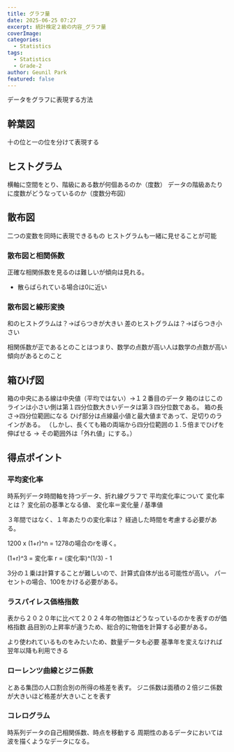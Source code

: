 ```yaml
---
title: グラフ量
date: 2025-06-25 07:27
excerpt: 統計検定２級の内容_グラフ量
coverImage: 
categories:
  - Statistics
tags:
  - Statistics
  - Grade-2
author: Geunil Park
featured: false
---
```


データをグラフに表現する方法

## 幹葉図

十の位と一の位を分けて表現する

## ヒストグラム

横軸に空間をとり、階級にある数が何個あるのか（度数）
データの階級あたりに度数がどうなっているのか（度数分布図）

## 散布図

二つの変数を同時に表現できるもの
ヒストグラムも一緒に見せることが可能

### 散布図と相関係数

正確な相関係数を見るのは難しいが傾向は見れる。
 - 散らばられている場合は0に近い

### 散布図と線形変換

和のヒストグラムは？→ばらつきが大きい
差のヒストグラムは？→ばらつき小さい

相関係数が正であるとのことはつまり、数学の点数が高い人は数学の点数が高い傾向があるとのこと


## 箱ひげ図

箱の中央にある線は中央値（平均ではない）→１２番目のデータ
箱のはじこのラインは小さい側は第１四分位数大きいデータは第３四分位数である。
	箱の長さ→四分位範囲になる
ひげ部分は点線最小値と最大値まであって、足切りのラインがある。
（しかし、長くても箱の両端から四分位範囲の１.５倍までひげを伸ばせる → その範囲外は「外れ値」にする。）


## 得点ポイント

### 平均変化率

時系列データ時間軸を持つデータ、折れ線グラフで
平均変化率について
変化率とは？
変化前の基準となる値、
変化率＝変化量 / 基準値

３年間ではなく、１年あたりの変化率は？
経過した時間を考慮する必要がある。

1200 x (1+r)^n = 1278の場合のrを導く。

(1+r)^3 = 変化率
r = (変化率)^(1/3) - 1

3分の１乗は計算することが難しいので、計算式自体が出る可能性が高い。
パーセントの場合、100をかける必要がある。

### ラスパイレス価格指数

表から２０２０年に比べて２０２４年の物価はどうなっているのかを表すのが価格指数
品目別の上昇率が違うため、総合的に物価を計算する必要がある。

より使われているものをみたいため、数量データも必要
基準年を変えなければ翌年以降も利用できる

### ローレンツ曲線とジニ係数

とある集団の人口割合別の所得の格差を表す。
ジニ係数は面積の２倍ジニ係数が大きいほど格差が大きいことを表す

### コレログラム

時系列データの自己相関係数、時点を移動する
周期性のあるデータにおいては波を描くようなデータになる。
